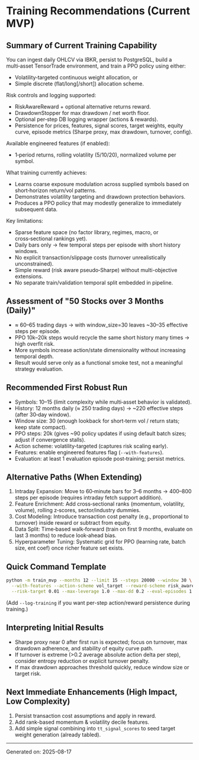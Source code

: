 # Training Recommendations (Current MVP)

## Summary of Current Training Capability

You can ingest daily OHLCV via IBKR, persist to PostgreSQL, build a multi‑asset TensorTrade environment, and train a PPO policy using either:

- Volatility‑targeted continuous weight allocation, or
- Simple discrete (flat/long[/short]) allocation scheme.

Risk controls and logging supported:

- RiskAwareReward + optional alternative returns reward.
- DrawdownStopper for max drawdown / net worth floor.
- Optional per‑step DB logging wrapper (actions & rewards).
- Persistence for prices, features, signal scores, target weights, equity curve, episode metrics (Sharpe proxy, max drawdown, turnover, config).

Available engineered features (if enabled):

- 1‑period returns, rolling volatility (5/10/20), normalized volume per symbol.

What training currently achieves:

- Learns coarse exposure modulation across supplied symbols based on short‑horizon return/vol patterns.
- Demonstrates volatility targeting and drawdown protection behaviors.
- Produces a PPO policy that may modestly generalize to immediately subsequent data.

Key limitations:

- Sparse feature space (no factor library, regimes, macro, or cross‑sectional rankings yet).
- Daily bars only → few temporal steps per episode with short history windows.
- No explicit transaction/slippage costs (turnover unrealistically unconstrained).
- Simple reward (risk aware pseudo‑Sharpe) without multi-objective extensions.
- No separate train/validation temporal split embedded in pipeline.

## Assessment of "50 Stocks over 3 Months (Daily)"

- ≈ 60–65 trading days → with window_size=30 leaves ~30–35 effective steps per episode.
- PPO 10k–20k steps would recycle the same short history many times → high overfit risk.
- More symbols increase action/state dimensionality without increasing temporal depth.
- Result would serve only as a functional smoke test, not a meaningful strategy evaluation.

## Recommended First Robust Run

- Symbols: 10–15 (limit complexity while multi‑asset behavior is validated).
- History: 12 months daily (≈ 250 trading days) → ~220 effective steps (after 30‑day window).
- Window size: 30 (enough lookback for short‑term vol / return stats; keep state compact).
- PPO steps: 20k (gives ~90 policy updates if using default batch sizes; adjust if convergence stalls).
- Action scheme: volatility‑targeted (captures risk scaling early).
- Features: enable engineered features flag (`--with-features`).
- Evaluation: at least 1 evaluation episode post‑training; persist metrics.

## Alternative Paths (When Extending)

1. Intraday Expansion: Move to 60‑minute bars for 3–6 months → 400–800 steps per episode (requires intraday fetch support addition).
2. Feature Enrichment: Add cross‑sectional ranks (momentum, volatility, volume), rolling z‑scores, sector/industry dummies.
3. Cost Modeling: Introduce transaction cost penalty (e.g., proportional to turnover) inside reward or subtract from equity.
4. Data Split: Time‑based walk‑forward (train on first 9 months, evaluate on last 3 months) to reduce look‑ahead bias.
5. Hyperparameter Tuning: Systematic grid for PPO (learning rate, batch size, ent coef) once richer feature set exists.

## Quick Command Template

```bash
python -m train_mvp --months 12 --limit 15 --steps 20000 --window 30 \
  --with-features --action-scheme vol_target --reward-scheme risk_aware \
  --risk-target 0.01 --max-leverage 1.0 --max-dd 0.2 --eval-episodes 1
```

(Add `--log-training` if you want per-step action/reward persistence during training.)

## Interpreting Initial Results

- Sharpe proxy near 0 after first run is expected; focus on turnover, max drawdown adherence, and stability of equity curve path.
- If turnover is extreme (>0.2 average absolute action delta per step), consider entropy reduction or explicit turnover penalty.
- If max drawdown approaches threshold quickly, reduce window size or target risk.

## Next Immediate Enhancements (High Impact, Low Complexity)

1. Persist transaction cost assumptions and apply in reward.
2. Add rank-based momentum & volatility decile features.
3. Add simple signal combining into `tt_signal_scores` to seed target weight generation (already tabled).

---

Generated on: 2025-08-17
